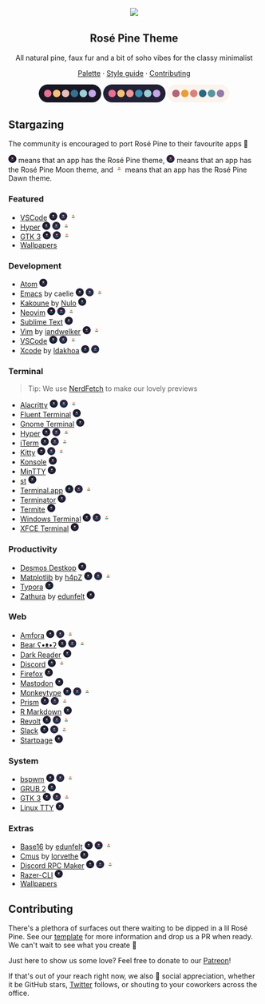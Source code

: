 <p align="center">
  <img src="assets/icon.png" width="80" />
  <h2 align="center">Rosé Pine Theme</h2>
</p>

<p align="center">All natural pine, faux fur and a bit of soho vibes for the classy minimalist</p>

<p align="center">
  <a href="https://rosepinetheme.com/palette.html">Palette</a>
  ·
  <a href="https://rosepinetheme.com/contributing.html#style-guide">Style guide</a>
  ·
  <a href="https://rosepinetheme.com/contributing.html">Contributing</a>
</p>

<p align="center">
  <img src="assets/palette.png" width="125" />
  <img src="assets/palette-moon.png" width="125" />
  <img src="assets/palette-dawn.png" width="125" />
</p>

## Stargazing

The community is encouraged to port Rosé Pine to their favourite apps 🌸

![](assets/rose_icon_small.png) means that an app has the Rosé Pine theme, ![](assets/moon_icon_small.png) means that an app has the Rosé Pine Moon theme, and ![](assets/dawn_icon_small.png) means that an app has the Rosé Pine Dawn theme.

### Featured

- [VSCode](https://github.com/rose-pine/vscode) ![](assets/rose_icon_small.png) ![](assets/moon_icon_small.png) ![](assets/dawn_icon_small.png)
- [Hyper](https://github.com/rose-pine/hyper) ![](assets/rose_icon_small.png) ![](assets/moon_icon_small.png) ![](assets/dawn_icon_small.png)
- [GTK 3](https://github.com/rose-pine/gtk) ![](assets/rose_icon_small.png) ![](assets/moon_icon_small.png) ![](assets/dawn_icon_small.png)
- [Wallpapers](https://github.com/rose-pine/wallpapers)

### Development

- [Atom](https://github.com/rose-pine/atom) ![](assets/rose_icon_small.png)
- [Emacs](https://github.com/thongpv87/rose-pine-emacs) by caelie ![](assets/rose_icon_small.png) ![](assets/moon_icon_small.png) ![](assets/dawn_icon_small.png)
- [Kakoune](https://gitea.nulo.in/Nulo/rose-pine.kak) by [Nulo](https://nulo.in) ![](assets/rose_icon_small.png)
- [Neovim](https://github.com/rose-pine/neovim) ![](assets/rose_icon_small.png) ![](assets/moon_icon_small.png) ![](assets/dawn_icon_small.png)
- [Sublime Text](https://github.com/rose-pine/sublime-text) ![](assets/rose_icon_small.png)
- [Vim](https://github.com/iandwelker/rose-pine-vim) by [iandwelker](https://github.com/iandwelker) ![](assets/rose_icon_small.png) ![](assets/dawn_icon_small.png)
- [VSCode](https://github.com/rose-pine/vscode) ![](assets/rose_icon_small.png) ![](assets/moon_icon_small.png) ![](assets/dawn_icon_small.png)
- [Xcode](https://github.com/ldakhoa/rose-pine-xcode) by [ldakhoa](https://github.com/ldakhoa) ![](assets/rose_icon_small.png) ![](assets/moon_icon_small.png)

### Terminal

> Tip: We use [NerdFetch](https://github.com/thatonecalculator/nerdfetch) to make our lovely previews

- [Alacritty](https://github.com/rose-pine/alacritty) ![](assets/rose_icon_small.png) ![](assets/moon_icon_small.png) ![](assets/dawn_icon_small.png)
- [Fluent Terminal](https://github.com/rose-pine/fluent-terminal) ![](assets/rose_icon_small.png)
- [Gnome Terminal](https://github.com/rose-pine/gnome-terminal) ![](assets/rose_icon_small.png)
- [Hyper](https://github.com/rose-pine/hyper) ![](assets/rose_icon_small.png) ![](assets/moon_icon_small.png) ![](assets/dawn_icon_small.png)
- [iTerm](https://github.com/rose-pine/iterm) ![](assets/rose_icon_small.png) ![](assets/moon_icon_small.png) ![](assets/dawn_icon_small.png)
- [Kitty](https://github.com/rose-pine/kitty) ![](assets/rose_icon_small.png) ![](assets/moon_icon_small.png) ![](assets/dawn_icon_small.png)
- [Konsole](https://github.com/rose-pine/konsole) ![](assets/rose_icon_small.png)
- [MinTTY](https://github.com/rose-pine/mintty) ![](assets/rose_icon_small.png)
- [st](https://github.com/rose-pine/st) ![](assets/rose_icon_small.png)
- [Terminal.app](https://github.com/rose-pine/terminal.app) ![](assets/rose_icon_small.png) ![](assets/moon_icon_small.png) ![](assets/dawn_icon_small.png)
- [Terminator](https://github.com/rose-pine/terminator) ![](assets/rose_icon_small.png)
- [Termite](https://github.com/rose-pine/termite) ![](assets/rose_icon_small.png)
- [Windows Terminal](https://github.com/rose-pine/windows-terminal) ![](assets/rose_icon_small.png) ![](assets/moon_icon_small.png) ![](assets/dawn_icon_small.png)
- [XFCE Terminal](https://github.com/rose-pine/xfce-terminal) ![](assets/rose_icon_small.png)

### Productivity

- [Desmos Destkop](https://github.com/rose-pine/desmos-desktop) ![](assets/rose_icon_small.png)
- [Matplotlib](https://github.com/h4pZ/rose-pine-matplotlib) by [h4pZ](https://github.com/h4pz) ![](assets/rose_icon_small.png) ![](assets/moon_icon_small.png) ![](assets/dawn_icon_small.png)
- [Typora](https://github.com/rose-pine/typora) ![](assets/rose_icon_small.png) 
- [Zathura](https://github.com/edunfelt/zathura) by [edunfelt](https://github.com/edunfelt) ![](assets/rose_icon_small.png) 

### Web

- [Amfora](https://github.com/rose-pine/amfora) ![](assets/rose_icon_small.png) ![](assets/moon_icon_small.png) ![](assets/dawn_icon_small.png)
- [Bear ʕ•ᴥ•ʔ](https://github.com/rose-pine/bear-blog) ![](assets/rose_icon_small.png) ![](assets/moon_icon_small.png) ![](assets/dawn_icon_small.png)
- [Dark Reader](https://github.com/rose-pine/dark-reader) ![](assets/rose_icon_small.png) 
- [Discord](https://github.com/rose-pine/discord) ![](assets/rose_icon_small.png) ![](assets/dawn_icon_small.png) 
- [Firefox](https://github.com/rose-pine/firefox) ![](assets/rose_icon_small.png) 
- [Mastodon](https://github.com/rose-pine/mastodon) ![](assets/rose_icon_small.png) 
- [Monkeytype](https://github.com/rose-pine/monkeytype) ![](assets/rose_icon_small.png) ![](assets/moon_icon_small.png) ![](assets/dawn_icon_small.png)
- [Prism](https://github.com/rose-pine/prism) ![](assets/rose_icon_small.png) ![](assets/moon_icon_small.png) ![](assets/dawn_icon_small.png)
- [R Markdown](https://github.com/rose-pine/r-markdown) ![](assets/rose_icon_small.png)
- [Revolt](https://github.com/rose-pine/revolt) ![](assets/rose_icon_small.png) ![](assets/moon_icon_small.png) ![](assets/dawn_icon_small.png)
- [Slack](https://github.com/rose-pine/slack) ![](assets/rose_icon_small.png) ![](assets/moon_icon_small.png) ![](assets/dawn_icon_small.png)
- [Startpage](https://github.com/rose-pine/startpage) ![](assets/rose_icon_small.png)

### System

- [bspwm](https://github.com/rose-pine/bspwm) ![](assets/rose_icon_small.png) ![](assets/moon_icon_small.png) ![](assets/dawn_icon_small.png)
- [GRUB 2](https://github.com/rose-pine/grub) ![](assets/rose_icon_small.png)
- [GTK 3](https://github.com/rose-pine/gtk) ![](assets/rose_icon_small.png) ![](assets/moon_icon_small.png) ![](assets/dawn_icon_small.png)
- [Linux TTY](https://github.com/rose-pine/linux-tty) ![](assets/rose_icon_small.png)

### Extras

- [Base16](https://github.com/edunfelt/base16-rose-pine-scheme) by [edunfelt](https://github.com/edunfelt) ![](assets/rose_icon_small.png) ![](assets/moon_icon_small.png) ![](assets/dawn_icon_small.png)
- [Cmus](https://github.com/Iorvethe/cmus) by [Iorvethe](https://github.com/Iorvethe) ![](assets/rose_icon_small.png)
- [Discord RPC Maker](https://github.com/rose-pine/discordrpcmaker) ![](assets/rose_icon_small.png) ![](assets/moon_icon_small.png) ![](assets/dawn_icon_small.png)
- [Razer-CLI](https://github.com/rose-pine/razer-cli) ![](assets/rose_icon_small.png)
- [Wallpapers](https://github.com/rose-pine/wallpapers)

## Contributing

There's a plethora of surfaces out there waiting to be dipped in a lil Rosé Pine. See our [template](https://github.com/rose-pine/rose-pine-template) for more information and drop us a PR when ready. We can't wait to see what you create 🥰

Just here to show us some love? Feel free to donate to our [Patreon](https://patreon.com/rosepine)!

If that's out of your reach right now, we also 💛 social appreciation, whether it be GitHub stars, [Twitter](https://twitter.com/rosepinetheme) follows, or shouting to your coworkers across the office.
